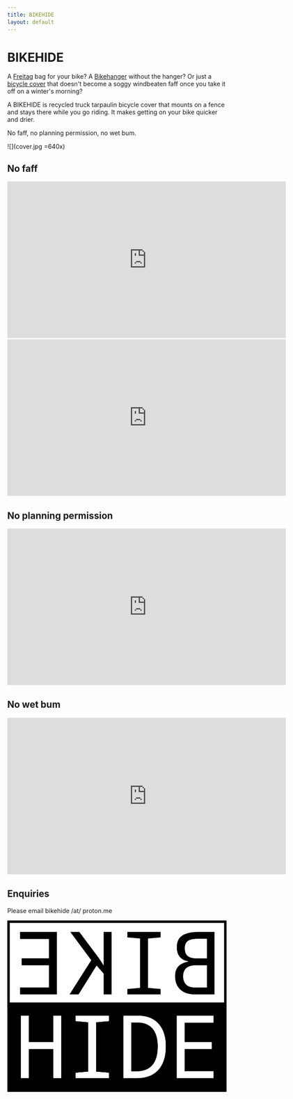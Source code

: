 ```yaml
---
title: BIKEHIDE
layout: default
---
```


# BIKEHIDE

A [Freitag](https://www.freitag.ch) bag for your bike? A [Bikehanger](https://cyclehoop.com/product-category/bikehangars/) without the hanger? Or just a [bicycle cover](https://www.amazon.com/s?k=bicycle+cover) that doesn't become a soggy windbeaten faff once you take it off on a winter's morning?

A BIKEHIDE is recycled truck tarpaulin bicycle cover that mounts on a fence and stays there while you go riding. It makes getting on your bike quicker and drier.

No faff, no planning permission, no wet bum.

![](cover.jpg =640x)

## No faff

<iframe width="640" height="360" src="https://www.youtube.com/embed/23lsDLwW4ag" title="YouTube video player" frameborder="0" allow="accelerometer; autoplay; clipboard-write; encrypted-media; gyroscope; picture-in-picture; web-share" allowfullscreen="allowfullscreen"></iframe>

<iframe width="640" height="360" src="https://www.youtube.com/embed/0x8hBxCfehc?si=tCqnWebcv8Etfcap" title="YouTube video player" frameborder="0" allow="accelerometer; autoplay; clipboard-write; encrypted-media; gyroscope; picture-in-picture; web-share" allowfullscreen></iframe>

## No planning permission 

<iframe width="640" height="360" src="https://www.youtube.com/embed/fFwiU9t_jMs" title="YouTube video player" frameborder="0" allow="accelerometer; autoplay; clipboard-write; encrypted-media; gyroscope; picture-in-picture; web-share" allowfullscreen="allowfullscreen"></iframe>

## No wet bum 

<iframe width="640" height="360" src="https://www.youtube.com/embed/tQpXgP1NpUM" title="YouTube video player" frameborder="0" allow="accelerometer; autoplay; clipboard-write; encrypted-media; gyroscope; picture-in-picture; web-share" allowfullscreen="allowfullscreen"></iframe>

## Enquiries

Please email bikehide /at/ proton.me

![](bikehideLogo.png)

